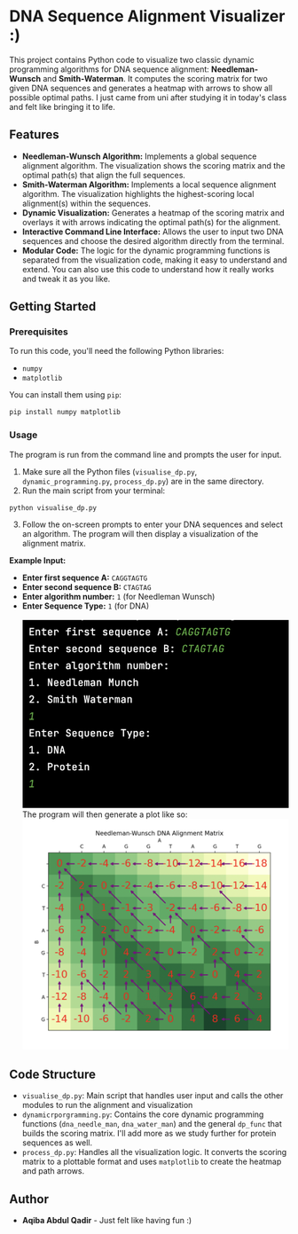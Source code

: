 # DNA Sequence Alignment Visualizer :)

This project contains Python code to visualize two classic dynamic programming algorithms for DNA sequence alignment: **Needleman-Wunsch** and **Smith-Waterman**. It computes the scoring matrix for two given DNA sequences and generates a heatmap with arrows to show all possible optimal paths. I just came from uni after studying it in today's class and felt like bringing it to life.

## Features

  * **Needleman-Wunsch Algorithm:** Implements a global sequence alignment algorithm. The visualization shows the scoring matrix and the optimal path(s) that align the full sequences.
  * **Smith-Waterman Algorithm:** Implements a local sequence alignment algorithm. The visualization highlights the highest-scoring local alignment(s) within the sequences.
  * **Dynamic Visualization:** Generates a heatmap of the scoring matrix and overlays it with arrows indicating the optimal path(s) for the alignment.
  * **Interactive Command Line Interface:** Allows the user to input two DNA sequences and choose the desired algorithm directly from the terminal.
  * **Modular Code:** The logic for the dynamic programming functions is separated from the visualization code, making it easy to understand and extend. You can also use this code to understand how it really works and tweak it as you like.

## Getting Started

### Prerequisites

To run this code, you'll need the following Python libraries:

  * `numpy`
  * `matplotlib`

You can install them using `pip`:

```bash
pip install numpy matplotlib
```

### Usage

The program is run from the command line and prompts the user for input.

1.  Make sure all the Python files (`visualise_dp.py`, `dynamic_programming.py`, `process_dp.py`) are in the same directory.
2.  Run the main script from your terminal:

<!-- end list -->

```bash
python visualise_dp.py
```

3.  Follow the on-screen prompts to enter your DNA sequences and select an algorithm. The program will then display a visualization of the alignment matrix.

**Example Input:**

  * **Enter first sequence A:** `CAGGTAGTG`
  * **Enter second sequence B:** `CTAGTAG`
  * **Enter algorithm number:** `1` (for Needleman Wunsch)
  * **Enter Sequence Type:** `1` (for DNA)
  </br></br>
  ![terminal.png](images%2Fterminal.png)
The program will then generate a plot like so:
![graph.png](images%2Fgraph.png)
## Code Structure
  * `visualise_dp.py`: Main script that handles user input and calls the other modules to run the alignment and visualization
  * `dynamicrporgramming.py`: Contains the core dynamic programming functions (`dna_needle_man`, `dna_water_man`) and the general `dp_func` that builds the scoring matrix. I'll add more as we study further for protein sequences as well.
  * `process_dp.py`: Handles all the visualization logic. It converts the scoring matrix to a plottable format and uses `matplotlib` to create the heatmap and path arrows.
  
## Author

  * **Aqiba Abdul Qadir** - Just felt like having fun :)
